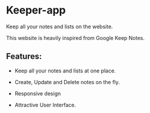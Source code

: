 # Keeper-app
Keep all your notes and lists on the website.

This website is heavily inspired from Google Keep Notes.
## Features:
* Keep all your notes and lists at one place.

* Create, Update and Delete notes on the fly.

* Responsive design

* Attractive User Interface.
